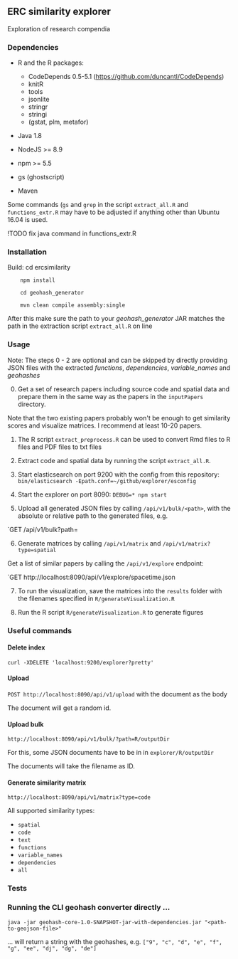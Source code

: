 ## ERC similarity explorer

Exploration of research compendia

### Dependencies

- R and the R packages:
	- CodeDepends 0.5-5.1 (https://github.com/duncantl/CodeDepends) 
	- knitR
	- tools
	- jsonlite
	- stringr
	- stringi
	- (gstat, plm, metafor)
	
- Java 1.8
- NodeJS >= 8.9
- npm >= 5.5
- gs (ghostscript)
- Maven

Some commands (`gs` and `grep`  in the script `extract_all.R` and `functions_extr.R` may have to be adjusted if anything other than Ubuntu 16.04 is used.

!TODO fix java command in functions_extr.R

### Installation

Build:
		cd ercsimilarity

		npm install

		cd geohash_generator

		mvn clean compile assembly:single
		
After this make sure the path to your *geohash_generator* JAR matches the path in the extraction script `extract_all.R` on line 

### Usage

Note: The steps 0 - 2 are optional and can be skipped by directly providing JSON files with the extracted *functions*, *dependencies*, *variable_names* and *geohashes*

0) Get a set of research papers including source code and spatial data and prepare them in the same way as the papers in the `inputPapers` directory. 

Note that the two existing papers probably won't be enough to get similarity scores and visualize matrices. I recommend at least 10-20 papers.

1) The R script `extract_preprocess.R` can be used to convert Rmd files to R files and PDF files to txt files

2) Extract code and spatial data by running the script `extract_all.R`.

3) Start elasticsearch on port 9200 with the config from this repository: `bin/elasticsearch -Epath.conf=~/github/explorer/esconfig 
`
4) Start the  explorer on port 8090: `DEBUG=* npm start`

5) Upload all generated JSON files by calling `/api/v1/bulk/<path>`, with the absolute or relative path to the generated files, e.g. 

`GET /api/v1/bulk?path=

6) Generate matrices by calling `/api/v1/matrix` and `/api/v1/matrix?type=spatial`

Get a list of similar papers by calling the `/api/v1/explore` endpoint:

`GET http://localhost:8090/api/v1/explore/spacetime.json

7) To run the visualization, save the matrices into the `results` folder with the filenames specified in `R/generateVisualization.R`

8) Run the R script `R/generateVisualization.R` to generate figures

### Useful commands


#### Delete index

```
curl -XDELETE 'localhost:9200/explorer?pretty'

```

#### Upload

`POST http://localhost:8090/api/v1/upload` with the document as the body

The document will get a random id.

#### Upload bulk

`http://localhost:8090/api/v1/bulk/?path=R/outputDir`

For this, some JSON documents have to be in in `explorer/R/outputDir`

The documents will take the filename as ID.


#### Generate similarity matrix

`http://localhost:8090/api/v1/matrix?type=code`

All supported similarity types:

- `spatial`
- `code`
- `text`
- `functions`
- `variable_names`
- `dependencies`
- `all`

### Tests

### Running the CLI geohash converter directly ...

`java -jar geohash-core-1.0-SNAPSHOT-jar-with-dependencies.jar "<path-to-geojson-file>"`

... will return a string with the geohashes, e.g. `["9", "c", "d", "e", "f", "g", "ee", "dj", "dg", "de"]`